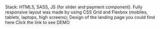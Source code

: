 Stack: HTML5, SASS, JS (for slider and payment component).
Fully responsive layout was made by using CSS Grid and Flexbox (mobiles, tablets, laptops, high screens);
Design of the landing page you could find here
Click the link to see DEMO



